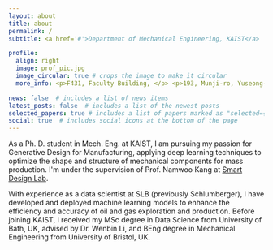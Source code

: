 ```yaml
---
layout: about
title: about
permalink: /
subtitle: <a href='#'>Department of Mechanical Engineering, KAIST</a>

profile:
  align: right
  image: prof_pic.jpg
  image_circular: true # crops the image to make it circular
  more_info: <p>F431, Faculty Building, </p> <p>193, Munji-ro, Yuseong-gu, </p> <p>Daejeon, Republic of Korea</p>

news: false  # includes a list of news items
latest_posts: false  # includes a list of the newest posts
selected_papers: true # includes a list of papers marked as "selected={true}"
social: true  # includes social icons at the bottom of the page
---
```


As a Ph. D. student in Mech. Eng. at KAIST, I am pursuing my passion for Generative Design for Manufacturing, applying deep learning techniques to optimize the shape and structure of mechanical components for mass production. I'm under the supervision of Prof. Namwoo Kang at [Smart Design Lab](http://www.smartdesignlab.org/index.html).

With experience as a data scientist at SLB (previously Schlumberger), I have developed and deployed machine learning models to enhance the efficiency and accuracy of oil and gas exploration and production. Before joining KAIST, I received my MSc degree in Data Science from University of Bath, UK, advised by Dr. Wenbin Li, and BEng degree in Mechanical Engineering from University of Bristol, UK.
